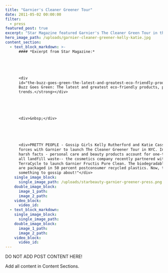 ```yaml
---
title: "Garnier's Cleaner Greener Tour"
date: 2011-05-02 00:00:00
filter:
  - press
featured_post: true
excerpt: "Star Magazine featured Garnier's The Cleaner Green Tour in their StarBeauty segment. The article centered on the Garnier Fructis Pure Clean products and the New York City event's appearance by actresses Kelly Rutherford and Katie Cassidy."
hero_image_path: /uploads/garnier-cleaner-greener-kelly-katie.jpg
content_section:
  - text_block_markdown: >-
      #### *Excerpt from Star Magazine:*





      <div
      id="the-buzz-goes-green-the-latest-and-greatest-eco-friendly-products-people-and-trends"><strong>"The
      Buzz Goes Green: The latest and greatest eco-friendly products, people, and
      trends.</strong></div>





      <div>&nbsp;</div>





      <div>PRETTY PEOPLE - Gossip Girls Kelly Rutherford and Katie Cassidy joined
      forces with Garnier to launch The Cleaner Greener Tour in NYC. Inspired by
      harsh facts - personal care and beauty products account for one-third of
      all landfill waste-- the cosmetics company recently partnered with
      TerraCycle to launch Garnier Fructis Pure Clean. The biodegradable formulas
      are packaged in 50 percent postconsumer recycled plastics. Now, that's
      something to gossip about!"</div>
    single_image_block:
      single_image_path: /uploads/starbeauty-garnier-greener-press.png
    double_image_block:
      image_1_path:
      image_2_path:
    video_block:
      video_id:
  - text_block_markdown:
    single_image_block:
      single_image_path:
    double_image_block:
      image_1_path:
      image_2_path:
    video_block:
      video_id:
---
```



DO NOT ADD POST CONTENT HERE!

Add all content in Content Sections.
